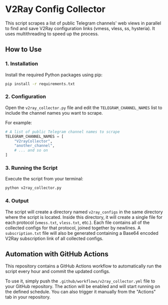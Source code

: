 # V2Ray Config Collector

This script scrapes a list of public Telegram channels' web views in parallel to find and save V2Ray configuration links (vmess, vless, ss, hysteria). It uses multithreading to speed up the process.

## How to Use

### 1. Installation

Install the required Python packages using pip:

```bash
pip install -r requirements.txt
```

### 2. Configuration

Open the `v2ray_collector.py` file and edit the `TELEGRAM_CHANNEL_NAMES` list to include the channel names you want to scrape.

For example:
```python
# A list of public Telegram channel names to scrape
TELEGRAM_CHANNEL_NAMES = [
    "V2rayCollector",
    "another_channel",
    # ... and so on
]
```

### 3. Running the Script

Execute the script from your terminal:

```bash
python v2ray_collector.py
```

### 4. Output

The script will create a directory named `v2ray_configs` in the same directory where the script is located. Inside this directory, it will create a single file for each protocol (`vmess.txt`, `vless.txt`, etc.). Each file contains all of the collected configs for that protocol, joined together by newlines. A `subscription.txt` file will also be generated containing a Base64 encoded V2Ray subscription link of all collected configs.

## Automation with GitHub Actions

This repository contains a GitHub Actions workflow to automatically run the script every hour and commit the updated configs.

To use it, simply push the `.github/workflows/v2ray_collector.yml` file to your GitHub repository. The action will be enabled and will start running on the defined schedule. You can also trigger it manually from the "Actions" tab in your repository.
